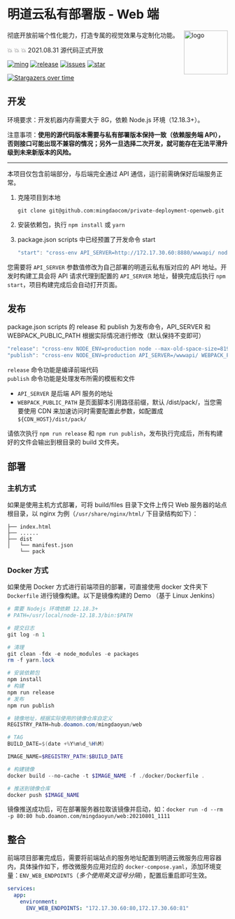 # 明道云私有部署版 - Web 端

<img src="https://user-images.githubusercontent.com/7261408/82203093-67ae1600-9935-11ea-8cd9-89b61b47b38f.png" alt="logo" height="100px" align="right" />

彻底开放前端个性化能力，打造专属的视觉效果与定制化功能。

:boom: :boom: :boom: 2021.08.31 源代码正式开放

[![ming](https://img.shields.io/badge/I%20%E2%9D%A4%20MY%20TEAM-%E6%98%8E-blue)](https://www.mingdao.com) [![release](https://img.shields.io/github/v/release/mingdaocom/private-deployment-web.svg)](https://github.com/mingdaocom/private-deployment-web/releases) [![issues](https://img.shields.io/github/issues/mingdaocom/private-deployment-web)](https://github.com/mingdaocom/private-deployment-web/issues) [![star](https://img.shields.io/github/stars/mingdaocom/private-deployment-web)](https://github.com/mingdaocom/private-deployment-web/stargazers)

[![Stargazers over time](https://starchart.cc/mingdaocom/private-deployment.svg)](https://starchart.cc/mingdaocom/private-deployment-openweb)

## 开发

环境要求：开发机器内存需要大于 8G，依赖 Node.js 环境（12.18.3+）。

注意事项：**使用的源代码版本需要与私有部署版本保持一致（依赖服务端 API），否则接口可能出现不兼容的情况；另外一旦选择二次开发，就可能存在无法平滑升级到未来新版本的风险。**

---

本项目仅包含前端部分，与后端完全通过 API 通信，运行前需确保好后端服务正常。

1. 克隆项目到本地  
   ```
   git clone git@github.com:mingdaocom/private-deployment-openweb.git
   ```

1. 安装依赖包，执行 `npm install` 或 `yarn`

1. package.json scripts 中已经预置了开发命令 start

   ```javascript
   "start": "cross-env API_SERVER=http://172.17.30.60:8880/wwwapi/ node --max-old-space-size=8192 ./node_modules/gulp/bin/gulp.js dev:main"
   ```

您需要将 `API_SERVER` 参数值修改为自己部署的明道云私有版对应的 API 地址。开发时构建工具会将 API 请求代理到配置的 `API_SERVER` 地址，替换完成后执行 `npm start`，项目构建完成后会自动打开页面。

## 发布

package.json scripts 的 release 和 publish 为发布命令，API_SERVER 和 WEBPACK_PUBLIC_PATH 根据实际情况进行修改（默认保持不变即可）

```javascript
"release": "cross-env NODE_ENV=production node --max-old-space-size=8192 ./node_modules/gulp/bin/gulp.js release",
"publish": "cross-env NODE_ENV=production API_SERVER=/wwwapi/ WEBPACK_PUBLIC_PATH=/dist/pack/ node --max-old-space-size=8192 ./node_modules/gulp/bin/gulp.js publish"
```

`release` 命令功能是编译前端代码  
`publish` 命令功能是处理发布所需的模板和文件
- `API_SERVER` 是后端 API 服务的地址
- `WEBPACK_PUBLIC_PATH` 是页面脚本引用路径前缀，默认 /dist/pack/，当您需要使用 CDN 来加速访问时需要配置此参数，如配置成 `${CDN_HOST}/dist/pack/`

请依次执行 `npm run release` 和 `npm run publish`，发布执行完成后，所有构建好的文件会输出到根目录的 build 文件夹。


## 部署

### 主机方式

如果是使用主机方式部署，可将 build/files 目录下文件上传只 Web 服务器的站点根目录，以 nginx 为例（`/usr/share/nginx/html/` 下目录结构如下）：

```
├── index.html
├── ......
├── dist
│   └── manifest.json
    └── pack
```

### Docker 方式

如果使用 Docker 方式进行前端项目的部署，可直接使用 docker 文件夹下 `Dockerfile` 进行镜像构建。以下是镜像构建的 Demo （基于 Linux Jenkins）

```powershell
# 需要 Nodejs 环境依赖 12.18.3+
# PATH=/usr/local/node-12.18.3/bin:$PATH   

# 提交日志
git log -n 1

# 清理
git clean -fdx -e node_modules -e packages
rm -f yarn.lock

# 安装依赖包
npm install
# 构建
npm run release
# 发布
npm run publish

# 镜像地址，根据实际使用的镜像仓库自定义
REGISTRY_PATH=hub.doamon.com/mingdaoyun/web

# TAG
BUILD_DATE=$(date +%Y%m%d_%H%M)

IMAGE_NAME=$REGISTRY_PATH:$BUILD_DATE

# 构建镜像
docker build --no-cache -t $IMAGE_NAME -f ./docker/Dockerfile .

# 推送到镜像仓库
docker push $IMAGE_NAME
```

镜像推送成功后，可在部署服务器拉取该镜像并启动，如：`docker run -d --rm -p 80:80 hub.doamon.com/mingdaoyun/web:20210801_1111`

## 整合

前端项目部署完成后，需要将前端站点的服务地址配置到明道云微服务应用容器内，具体操作如下，修改微服务应用对应的 `docker-compose.yaml`，添加环境变量：`ENV_WEB_ENDPOINTS`（*多个使用英文逗号分隔*），配置后重启即可生效。

```yaml
services:
  app:
    environment:
      ENV_WEB_ENDPOINTS: "172.17.30.60:80,172.17.30.60:81"
```
